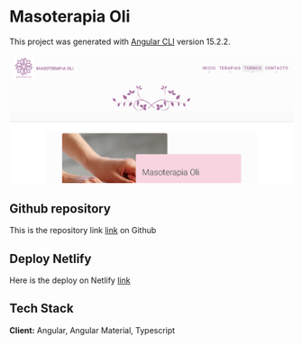 # Masoterapia Oli

This project was generated with [Angular CLI](https://github.com/angular/angular-cli) version 15.2.2.

![Masoterapia Oli](Masoterapia_Oli.png)

## Github repository
This is the repository link [link](https://github.com/Afalkenhagen/PortfolioDev) on Github
## Deploy Netlify
Here is the deploy on Netlify [link](https://masoterapiaoli.netlify.app/)
## Tech Stack
**Client:** Angular, Angular Material, Typescript

